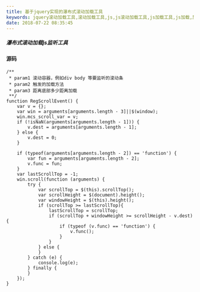 ```yaml
---
title: 基于jquery实现的瀑布式滚动加载工具
keywords: jquery滚动加载工具,滚动加载工具,js,js滚动加载工具,js加载工具,js加载,加载工具,加载,js瀑布加载工具,瀑布加载工具
date: 2018-07-22 08:35:45
---
```

##### 瀑布式滚动加载js监听工具
<!--more-->
#### 源码
    /**
     * param1 滚动容器，例如div body 等要监听的滚动条
     * param2 触发的加载方法
     * param3 距离底部多少距离加载
     **/
    function RegScrollEvent() {
        var v = {};
        var win = arguments[arguments.length - 3]||$(window);
        win.mcs_scroll_var = v;
        if (!isNaN(arguments[arguments.length - 1])) {
            v.dest = arguments[arguments.length - 1];
        } else {
            v.dest = 0;
        }
    
        if (typeof(arguments[arguments.length - 2]) == 'function') {
            var fun = arguments[arguments.length - 2];
            v.func = fun;
        }
        var lastScrollTop = -1;
        win.scroll(function (arguments) {
            try {
                var scrollTop = $(this).scrollTop();
                var scrollHeight = $(document).height();
                var windowHeight = $(this).height();
                if (scrollTop >= lastScrollTop){
                    lastScrollTop = scrollTop;
                    if (scrollTop + windowHeight >= scrollHeight - v.dest) {
                        if (typeof (v.func) == 'function') {
                            v.func();
                        }
                    }
                } else {
                }
            } catch (e) {
                console.log(e);
            } finally {
            }
        });
    }